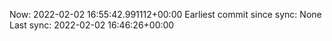Now: 2022-02-02 16:55:42.991112+00:00 Earliest commit since sync: None Last sync: 2022-02-02 16:46:26+00:00
